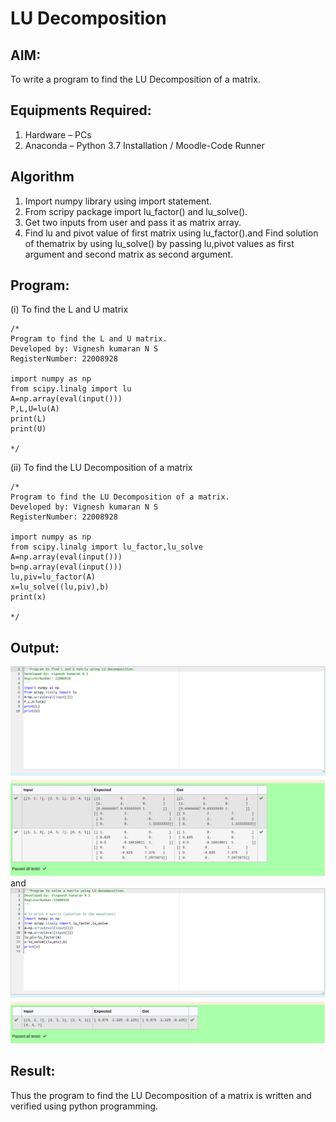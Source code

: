 # LU Decomposition 

## AIM:
To write a program to find the LU Decomposition of a matrix.

## Equipments Required:
1. Hardware – PCs
2. Anaconda – Python 3.7 Installation / Moodle-Code Runner

## Algorithm
1. Import numpy library using import statement.
2. From scripy package import lu_factor() and lu_solve().
3. Get two inputs from user and pass it as matrix array.
4. Find lu and pivot value of first matrix using lu_factor().and Find solution of thematrix by using lu_solve() by passing lu,pivot values as first argument and second matrix as second argument.

## Program:
(i) To find the L and U matrix
```
/*
Program to find the L and U matrix.
Developed by: Vignesh kumaran N S
RegisterNumber: 22008928

import numpy as np
from scipy.linalg import lu 
A=np.array(eval(input()))
P,L,U=lu(A)
print(L)
print(U)

*/
```
(ii) To find the LU Decomposition of a matrix
```
/*
Program to find the LU Decomposition of a matrix.
Developed by: Vignesh kumaran N S
RegisterNumber: 22008928

import numpy as np
from scipy.linalg import lu_factor,lu_solve
A=np.array(eval(input()))
b=np.array(eval(input()))
lu,piv=lu_factor(A)
x=lu_solve((lu,piv),b)
print(x)

*/
```

## Output:
![lu decomposition](LU.png)
and
![2](LU2.png)

## Result:
Thus the program to find the LU Decomposition of a matrix is written and verified using python programming.

